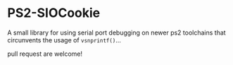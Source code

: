 # PS2-SIOCookie

A small library for using serial port debugging on newer ps2 toolchains that circunvents the usage of `vsnprintf()`...

pull request are welcome!

